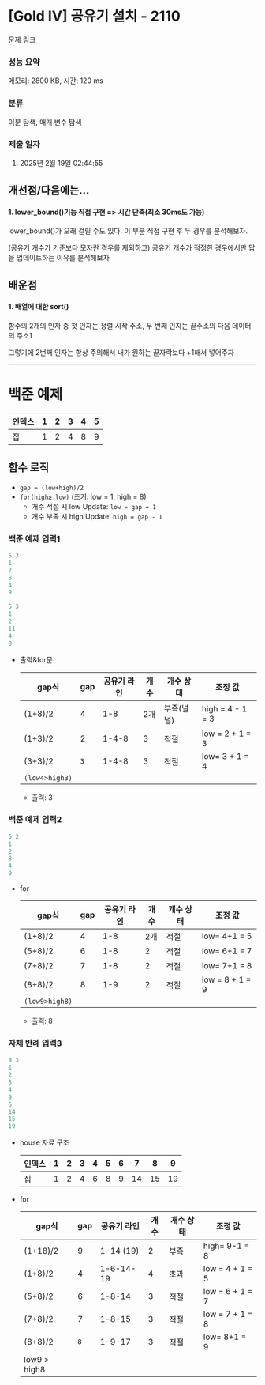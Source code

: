 # [Gold IV] 공유기 설치 - 2110 

[문제 링크](https://www.acmicpc.net/problem/2110) 

### 성능 요약

메모리: 2800 KB, 시간: 120 ms

### 분류

이분 탐색, 매개 변수 탐색

### 제출 일자

1. 2025년 2월 19일 02:44:55

## 개선점/다음에는...
#### 1. lower_bound()기능 직접 구현 => 시간 단축(최소 30ms도 가능)
<p>lower_bound()가 오래 걸릴 수도 있다. 이 부분 직접 구현 후 두 경우를 분석해보자.</p>
<p>(공유기 개수가 기준보다 모자란 경우를 제외하고) 공유기 개수가 적정한 경우에서만 답을 업데이트하는 이유를 분석해보자</p>

## 배운점
#### 1. 배열에 대한 sort()
<p>함수의 2개의 인자 중 첫 인자는 정렬 시작 주소, 두 번째 인자는 끝주소의 다음 데이터의 주소1</p>
<p>그렇기에 2번째 인자는 항상 주의해서 내가 원하는 끝자락보다 +1해서 넣어주자</p>

---
# 백준 예제

| 인덱스 | 1 | 2 | 3 | 4 | 5 |
| --- | --- | --- | --- | --- | --- |
| 집 | 1 | 2 | 4 | 8 | 9 |

## 함수 로직

- `gap = (low+high)/2`
- `for(high≥ low)` (초기: low = 1, high = 8)
    - 개수 적절 시 low Update: `low = gap + 1`
    - 개수 부족 시 high Update:  `high = gap - 1`

### 백준 예제 입력1

```cpp
5 3
1
2
8
4
9
```

```cpp
5 3
1
2
11
4
8
```

- 출력&for문
    
    
    | gap식 | gap | 공유기 라인 | 개수 | 개수 상태 | 조정 값 |
    | --- | --- | --- | --- | --- | --- |
    | (1+8)/2 | 4 | 1-8 | 2개 | 부족(널널) | high = 4 - 1 = 3 |
    | (1+3)/2 | 2 | 1-4-8 | 3 | 적절 | low = 2 + 1 = 3  |
    | (3+3)/2 | `3` | 1-4-8 | 3 | 적절 | low= 3 + 1 = 4
    `(low4>high3)` |
    - 출력: 3

### 백준 예제 입력2

```cpp
5 2
1
2
8
4
9
```

- for
    
    
    | gap식 | gap | 공유기 라인 | 개수 | 개수 상태 | 조정 값 |
    | --- | --- | --- | --- | --- | --- |
    | (1+8)/2 | 4 | 1-8 | 2개 | 적절 | low= 4+1 = 5 |
    | (5+8)/2 | 6 | 1-8 | 2 | 적절 | low= 6+1 = 7 |
    | (7+8)/2 | 7 | 1-8 | 2 | 적절 | low= 7+1 = 8 |
    | (8+8)/2 | 8 | 1-9 | 2 | 적절 | low = 8 + 1 = 9
    `(low9>high8)` |
    - 출력: 8

### 자체 반례 입력3

```cpp
9 3
1
2
8
4
9
6
14
15
19
```

- house 자료 구조
    
    
    | 인덱스 | 1 | 2 | 3 | 4 | 5 | 6 | 7 | 8 | 9 |
    | --- | --- | --- | --- | --- | --- | --- | --- | --- | --- |
    | 집 | 1 | 2 | 4 | 6 | 8 | 9 | 14 | 15 | 19 |
- for
    
    
    | gap식 | gap | 공유기 라인 | 개수 | 개수 상태 | 조정 값 |
    | --- | --- | --- | --- | --- | --- |
    | (1+18)/2 | 9 | 1-14 (19) | 2 | 부족 | high= 9-1 = 8 |
    | (1+8)/2 | 4 | 1-6-14-19 | 4 | 초과 | low = 4 + 1 = 5 |
    | (5+8)/2 | 6 | 1-8-14 | 3 | 적절 | low = 6 + 1 = 7 |
    | (7+8)/2 | 7 | 1-8-15 | 3 | 적절 | low = 7 + 1 = 8 |
    | (8+8)/2 | `8` | 1-9-17 | 3 | 적절 | low= 8+1 = 9
    low9 > high8 |
